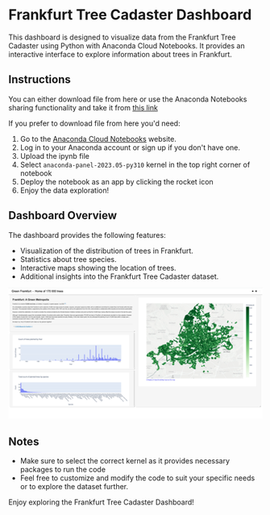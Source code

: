 # Frankfurt Tree Cadaster Dashboard

This dashboard is designed to visualize data from the Frankfurt Tree Cadaster using Python with Anaconda Cloud Notebooks. 
It provides an interactive interface to explore information about trees in Frankfurt.

## Instructions

You can either download file from here or use the Anaconda Notebooks sharing functionality and take it from [this link](https://anaconda.cloud/share/notebooks/b9ca8755-e281-4e90-8de0-8be082803308/overview)

If you prefer to download file from here you'd need:
1. Go to the [Anaconda Cloud Notebooks](nb.anaconda.cloud) website.
2. Log in to your Anaconda account or sign up if you don't have one.
3. Upload the ipynb file
4. Select `anaconda-panel-2023.05-py310` kernel in the top right corner of notebook
5. Deploy the notebook as an app by clicking the rocket icon
6. Enjoy the data exploration!

## Dashboard Overview

The dashboard provides the following features:

- Visualization of the distribution of trees in Frankfurt.
- Statistics about tree species.
- Interactive maps showing the location of trees.
- Additional insights into the Frankfurt Tree Cadaster dataset.

![Dashboard Screenshot](frankfurt-10k-trees/screenshot.png)

## Notes

- Make sure to select the correct kernel as it provides necessary packages to run the code
- Feel free to customize and modify the code to suit your specific needs or to explore the dataset further.

Enjoy exploring the Frankfurt Tree Cadaster Dashboard!
